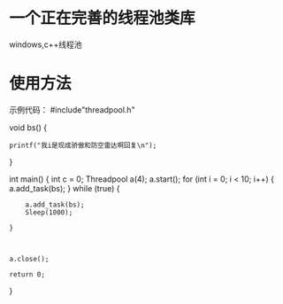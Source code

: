 # 一个正在完善的线程池类库
windows,c++线程池
# 使用方法
示例代码：
#include"threadpool.h"

void bs() {

	printf("我i是现成骄傲和防空雷达啊回复\n");
}

int main() {
	int c = 0;
	Threadpool a(4);
	a.start();
	for (int i = 0; i < 10; i++) {
		a.add_task(bs);
	}
	while (true) {
		
		a.add_task(bs);
		Sleep(1000);
	
	}

	
	
	a.close();
	
	return 0;
}
